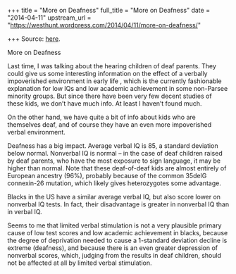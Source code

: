+++
title = "More on Deafness"
full_title = "More on Deafness"
date = "2014-04-11"
upstream_url = "https://westhunt.wordpress.com/2014/04/11/more-on-deafness/"

+++
Source: [here](https://westhunt.wordpress.com/2014/04/11/more-on-deafness/).

More on Deafness

Last time, I was talking about the hearing children of deaf parents.
They could give us some interesting information on the effect of a
verbally impoverished environment in early life , which is the currently
fashionable explanation for low IQs and low academic achievement in some
non-Parsee minority groups. But since there have been very few decent
studies of these kids, we don’t have much info. At least I haven’t
found much.

On the other hand, we have quite a bit of info about kids who are
themselves deaf, and of course they have an even more impoverished
verbal environment.

Deafness has a big impact. Average verbal IQ is 85, a standard
deviation below normal. Nonverbal IQ is normal – in the case of deaf
children raised by deaf parents, who have the most exposure to sign
language, it may be higher than normal. Note that these deaf-of-deaf
kids are almost entirely of European ancestry (96%), probably because of
the common 35delG connexin-26 mutation, which likely gives
heterozygotes some advantage.

Blacks in the US have a similar average verbal IQ, but also score lower
on nonverbal IQ tests. In fact, their disadvantage is greater in
nonverbal IQ than in verbal IQ.

Seems to me that limited verbal stimulation is not a very plausible
primary cause of low test scores and low academic achievement in blacks,
because the degree of deprivation needed to cause a 1-standard
deviation decline is extreme (deafness), and because there is an even
greater depression of nonverbal scores, which, judging from the results
in deaf children, should not be affected at all by limited verbal
stimulation.









